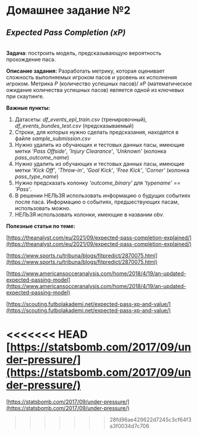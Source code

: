 # **Домашнее задание №2**
## ***Expected Pass Completion (xP)***
\
**Задача**: построить модель, предсказывающую вероятность прохождение паса.

**Описание задания:**
Разработать метрику, которая оценивает сложность выполняемых игроком пасов и уровень их исполнения игроком. Метрика *P* (количество успешных пасов)/ *xP* (математическое ожидание количества успешных пасов) является одной из ключевых при скаутинге.

**Важные пункты:**
1. Датасеты: *df_events_epl_train.csv* (тренировочный), *df_events_bundes_test.csv* (предсказываемый)
2. Строки, для которых нужно сделать предсказания, находятся в файле *sample_submission.csv*
3. Нужно удалить из обучающих и тестовых данных пасы, имеющие метки *'Pass Offside'*, *'Injury Clearance'*, *'Unknown'* (колонка *pass_outcome_name*)
4. Нужно удалить из обучающих и тестовых данных пасы, имеющие метки *'Kick Off'*, *'Throw-in'*, *'Goal Kick'*, *'Free Kick'*, *'Corner'* (колонка *pass_type_name*)
5. Нужно предсказать колонку *'outcome_binary'* для *'typename' == 'Pass'*.
6. В решении НЕЛЬЗЯ использовать информацию о будущих событиях после паса. Информацию о событиях, предшествующих пасам, использовать можно.
7. НЕЛЬЗЯ использовать колонки, имеющие в названии *obv*.

**Полезные статьи по теме:**

[https://theanalyst.com/eu/2021/09/expected-pass-completion-explained/](https://theanalyst.com/eu/2021/09/expected-pass-completion-explained/)

[https://www.sports.ru/tribuna/blogs/fitpredict/2870075.html](https://www.sports.ru/tribuna/blogs/fitpredict/2870075.html)

[https://www.americansocceranalysis.com/home/2018/4/19/an-updated-expected-passing-model](https://www.americansocceranalysis.com/home/2018/4/19/an-updated-expected-passing-model)

[https://scouting.futbolakademi.net/expected-pass-xp-and-value/](https://scouting.futbolakademi.net/expected-pass-xp-and-value/)

<<<<<<< HEAD
[https://statsbomb.com/2017/09/under-pressure/](https://statsbomb.com/2017/09/under-pressure/)
=======
[https://statsbomb.com/2017/09/under-pressure/](https://statsbomb.com/2017/09/under-pressure/)
>>>>>>> 28fd96ae429622d7245c3cf64f3a3f0034d7c706
